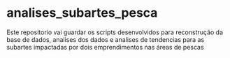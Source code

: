 # analises_subartes_pesca
Este repositorio vai guardar os scripts desenvolvidos para reconstrução da base de dados, analises dos dados e analises de tendencias para as subartes impactadas por dois emprendimentos  nas áreas de pescas
